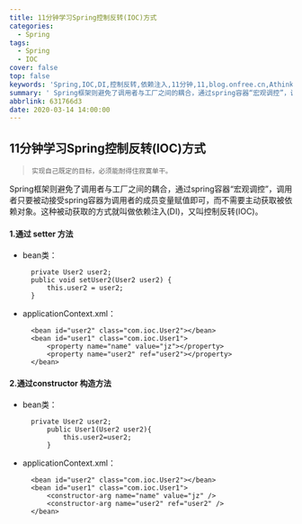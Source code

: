 ```yaml
---
title: 11分钟学习Spring控制反转(IOC)方式
categories:
  - Spring
tags:
  - Spring
  - IOC
cover: false
top: false
keywords: 'Spring,IOC,DI,控制反转,依赖注入,11分钟,11,blog.onfree.cn,Athink'
summary: ' Spring框架则避免了调用者与工厂之间的耦合，通过spring容器“宏观调控”，调用者只要被动接受spring容器为调用者的成员变量'
abbrlink: 631766d3
date: 2020-03-14 14:00:00
---
```


## 11分钟学习Spring控制反转(IOC)方式

> `实现自己既定的目标，必须能耐得住寂寞单干。`

Spring框架则避免了调用者与工厂之间的耦合，通过spring容器“宏观调控”，调用者只要被动接受spring容器为调用者的成员变量赋值即可，而不需要主动获取被依赖对象。这种被动获取的方式就叫做依赖注入(DI)，又叫控制反转(IOC)。

#### 1.通过 setter 方法

* bean类：

        private User2 user2;
        public void setUser2(User2 user2) {
            this.user2 = user2;
        }

* applicationContext.xml：

        <bean id="user2" class="com.ioc.User2"></bean>
        <bean id="user1" class="com.ioc.User1">
            <property name="name" value="jz"></property>
            <property name="user2" ref="user2"></property>
        </bean>

#### 2.通过constructor 构造方法

* bean类：

        private User2 user2;
            public User1(User2 user2){
                this.user2=user2;
            }

* applicationContext.xml：

        <bean id="user2" class="com.ioc.User2"></bean>
        <bean id="user1" class="com.ioc.User1">
            <constructor-arg name="name" value="jz" />
            <constructor-arg name="user2" ref="user2" />
        </bean>





